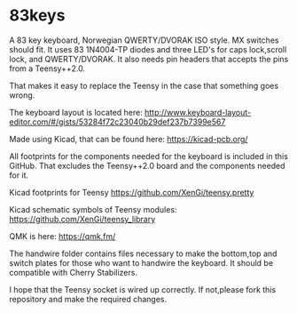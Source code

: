 # 83keys
A 83 key keyboard, Norwegian QWERTY/DVORAK ISO style.
MX switches should fit.
It uses 83 1N4004-TP diodes and three LED's for caps lock,scroll lock, and QWERTY/DVORAK.
It also needs pin headers that accepts the pins from a Teensy++2.0.

That makes it easy to replace the Teensy in the case that something goes wrong.


The keyboard layout is located here:
http://www.keyboard-layout-editor.com/#/gists/53284f72c23040b29def237b7399e567

Made using Kicad, that can be found here:
https://kicad-pcb.org/

All footprints for the components needed for the keyboard is included in this GitHub.
That excludes the Teensy++2.0 board and the components needed for it.

Kicad footprints for Teensy 
https://github.com/XenGi/teensy.pretty

Kicad schematic symbols of Teensy modules:
https://github.com/XenGi/teensy_library

QMK is here:
https://qmk.fm/

The handwire folder contains files necessary to make the bottom,top and switch plates for those who want to handwire the keyboard.
It should be compatible with Cherry Stabilizers. 

I hope that the Teensy socket is wired up correctly.
If not,please fork this repository and make the required changes.
